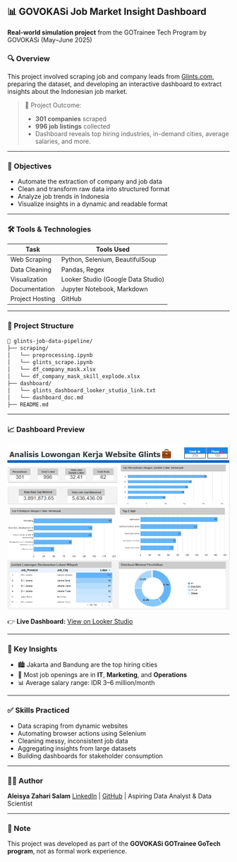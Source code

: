 ## 📊 GOVOKASi Job Market Insight Dashboard

**Real-world simulation project** from the GOTrainee Tech Program by GOVOKASi (May–June 2025)

### 🔍 Overview

This project involved scraping job and company leads from [Glints.com](https://glints.com/id), preparing the dataset, and developing an interactive dashboard to extract insights about the Indonesian job market.

> 📌 Project Outcome:
>
> * **301 companies** scraped
> * **996 job listings** collected
> * Dashboard reveals top hiring industries, in-demand cities, average salaries, and more.

---

### 🎯 Objectives

* Automate the extraction of company and job data
* Clean and transform raw data into structured format
* Analyze job trends in Indonesia
* Visualize insights in a dynamic and readable format

---

### 🛠️ Tools & Technologies

| Task            | Tools Used                         |
| --------------- | ---------------------------------- |
| Web Scraping    | Python, Selenium, BeautifulSoup    |
| Data Cleaning   | Pandas, Regex                      |
| Visualization   | Looker Studio (Google Data Studio) |
| Documentation   | Jupyter Notebook, Markdown         |
| Project Hosting | GitHub                             |

---

### 📁 Project Structure

```
📁 glints-job-data-pipeline/
├── scraping/
│   └── preprocessing.ipynb
│   └── glints_scrape.ipynb
│   └── df_company_mask.xlsx
│   └── df_company_mask_skill_explode.xlsx
├── dashboard/
│   └── glints_dashboard_looker_studio_link.txt
│   └── dashboard_doc.md
├── README.md 

```

---

### 📈 Dashboard Preview

![Dashboard Screenshot](images/dashboard_preview.png)

👉 **Live Dashboard:** [View on Looker Studio](https://lookerstudio.google.com/reporting/e5df4d36-bf6b-4578-af33-133f36761fc4)

---

### 🔑 Key Insights

* 🏙️ Jakarta and Bandung are the top hiring cities
* 💼 Most job openings are in **IT**, **Marketing**, and **Operations**
* 📊 Average salary range: IDR 3–6 million/month


---

### ✅ Skills Practiced

* Data scraping from dynamic websites
* Automating browser actions using Selenium
* Cleaning messy, inconsistent job data
* Aggregating insights from large datasets
* Building dashboards for stakeholder consumption

---

### 👩‍💻 Author

**Aleisya Zahari Salam**
[LinkedIn](https://linkedin.com/in/aleisyazaharisalam) | [GitHub](https://github.com/aleisyazahari)
|  Aspiring Data Analyst & Data Scientist

---

### 📌 Note

This project was developed as part of the **GOVOKASi GOTrainee GoTech program**, not as formal work experience.


